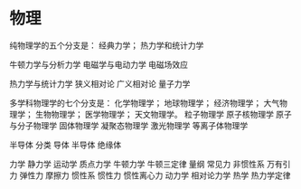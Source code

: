# 物理

纯物理学的五个分支是：
经典力学；
热力学和统计力学
 
牛顿力学与分析力学
电磁学与电动力学
电磁场效应

热力学与统计力学
狭义相对论
广义相对论
量子力学

多学科物理学的七个分支是：
化学物理学；
地球物理学；
经济物理学；
大气物理学；
生物物理学；
医学物理学；
天文物理学。
粒子物理学
原子核物理学
原子与分子物理学
固体物理学
凝聚态物理学
激光物理学
等离子体物理学

半导体
分类
导体
半导体
绝缘体

力学
    静力学
    运动学
    质点力学
    牛顿力学
        牛顿三定律
    量纲
        常见力
            非惯性系
                万有引力
                弹性力
                摩擦力
            惯性系
                惯性力
                惯性离心力
    动力学
    相对论力学
热学
热力学定律